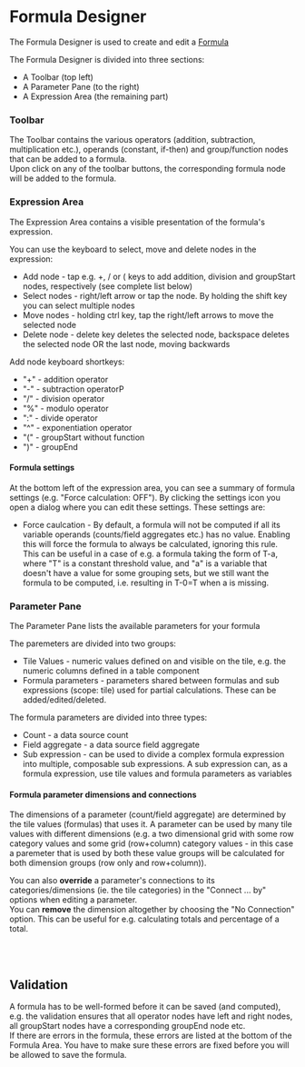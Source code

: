 # Formula Designer

The Formula Designer is used to create and edit a [Formula](../concepts.md#formula)

The Formula Designer is divided into three sections:
* A Toolbar (top left)
* A Parameter Pane (to the right)
* A Expression Area (the remaining part)

### Toolbar
The Toolbar contains the various operators (addition, subtraction, multiplication etc.), operands (constant, if-then) and group/function nodes that can be added to a formula.  
Upon click on any of the toolbar buttons, the corresponding formula node will be added to the formula.


### Expression Area
The Expression Area contains a visible presentation of the formula's expression.  

You can use the keyboard to select, move and delete nodes in the expression:
* Add node - tap e.g. +, / or ( keys to add addition, division and groupStart nodes, respectively (see complete list below)
* Select nodes - right/left arrow or tap the node. By holding the shift key you can select multiple nodes
* Move nodes - holding ctrl key, tap the right/left arrows to move the selected node
* Delete node - delete key deletes the selected node, backspace deletes the selected node OR the last node, moving backwards

Add node keyboard shortkeys:
* "+" - addition operator
* "-" - subtraction operatorP
* "/" - division operator
* "%" - modulo operator
* ":" - divide operator
* "^" - exponentiation operator
* "(" - groupStart without function
* ")" - groupEnd

#### Formula settings
At the bottom left of the expression area, you can see a summary of formula settings (e.g. "Force calculation: OFF"). By clicking the settings icon you open a dialog where you can edit these settings. These settings are:
* Force caulcation - By default, a formula will not be computed if all its variable operands (counts/field aggregates etc.) has no value. Enabling this will force the formula to always be calculated, ignoring this rule. This can be useful in a case of e.g. a formula taking the form of T-a, where "T" is a constant threshold value, and "a" is a variable that doesn't have a value for some grouping sets, but we still want the formula to be computed, i.e. resulting in T-0=T when a is missing.

### Parameter Pane
The Parameter Pane lists the available parameters for your formula

The paremeters are divided into two groups:
* Tile Values - numeric values defined on and visible on the tile, e.g. the numeric columns defined in a table component
* Formula parameters - parameters shared between formulas and sub expressions (scope: tile) used for partial calculations. These can be added/edited/deleted.

The formula parameters are divided into three types:
* Count - a data source count
* Field aggregate - a data source field aggregate
* Sub expression - can be used to divide a complex formula expression into multiple, composable sub expressions. A sub expression can, as a formula expression, use tile values and formula parameters as variables

#### Formula parameter dimensions and connections
The dimensions of a parameter (count/field aggregate) are determined by the tile values (formulas) that uses it. A parameter can be used by many tile values with different dimensions (e.g. a two dimensional grid with some row category values and some grid (row+column) category values - in this case a paremeter that is used by both these value groups will be calculated for both dimension groups (row only and row+column)).  
  
You can also **override** a parameter's connections to its categories/dimensions (ie. the tile categories) in the "Connect ... by" options when editing a parameter.    
You can **remove** the dimension altogether by choosing the "No Connection" option. This can be useful for e.g. calculating totals and percentage of a total.



<br/>
<br/>

## Validation
A formula has to be well-formed before it can be saved (and computed), e.g. the validation ensures that all operator nodes have left and right nodes, all groupStart nodes have a corresponding groupEnd node etc.  
If there are errors in the formula, these errors are listed at the bottom of the Formula Area. You have to make sure these errors are fixed before you will be allowed to save the formula.